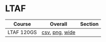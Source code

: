 # LTAF

| Course | Overall | Section |
| ------ | ------- | ------- |
| LTAF 120GS | [csv](https://github.com/UCSD-Historical-Enrollment-Data/2025Summer1/blob/main/overall/LTAF%20120GS.csv), [png](https://raw.githubusercontent.com/UCSD-Historical-Enrollment-Data/2025Summer1/main/plot_overall/LTAF%20120GS.png), [wide](https://raw.githubusercontent.com/UCSD-Historical-Enrollment-Data/2025Summer1/main/plot_overall_wide/LTAF%20120GS.png) |  |
